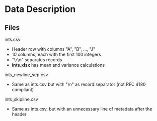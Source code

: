 Data Description
=================

Files
-------
ints.csv
 * Header row with columns "A", "B", ..., "J"
 * 10 columns; each with the first 100 integers
 * "\r\n" separates records
 * **ints.xlsx** has mean and variance calculations
 
ints_newline_sep.csv
 * Same as ints.csv but with "\n" as record separator (not RFC 4180 compliant)

ints_skipline.csv
 * Same as ints.csv, but with an unnecessary line of metadata after the header